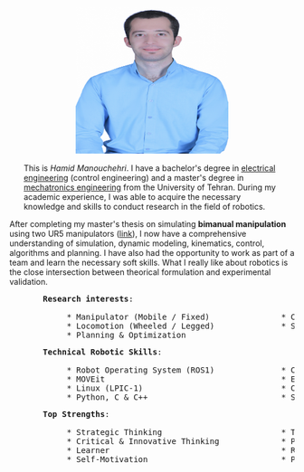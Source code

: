 <!-- For initial loading of page it must be `README.md` file, image and paragraphs are written in html for better control and configuration in web page, please do not convert them into markdown syntax. -->

<p style="text-align:center;">
  <img width="270" height="259" src="/img/bio_image/4.jpg" alt="my photo">
</p>

<p style="margin: 1% 5% 1% 5%">
This is <i>Hamid Manouchehri</i>. I have a bachelor's degree in <u>electrical engineering</u> (control engineering) and a master's degree in <u>mechatronics engineering</u> from the University of Tehran. During my academic experience, I was able to acquire the necessary knowledge and skills to conduct research in the field of robotics. <br>

After completing my master's thesis on simulating <b>bimanual manipulation</b> using two UR5 manipulators (<a href="https://hamid-manouchehri.github.io/Development-and-Simulation-of-Bimanual-Object-Manipulation/">link</a>), I now have a comprehensive understanding of simulation, dynamic modeling, kinematics, control, algorithms and planning. I have also had the opportunity to work as part of a team and learn the necessary soft skills. What I really like about robotics is the close intersection between theorical formulation and experimental validation.

<pre>
       <b>Research interests</b>:

            * Manipulator (Mobile / Fixed)               * Control Algorithms
            * Locomotion (Wheeled / Legged)              * Simulation & Dynamic Modeling
            * Planning & Optimization
</pre>

<pre>
       <b>Technical Robotic Skills</b>:
        
            * Robot Operating System (ROS1)              * CAD (SolidWorks)
            * MOVEit                                     * Embedded System Design (PIC MCU)
            * Linux (LPIC-1)                             * Control Engineering
            * Python, C & C++                            * Software and Hardware Troubleshooting
</pre>

<pre>
       <b>Top Strengths</b>:
        
            * Strategic Thinking                         * Team Player 
            * Critical & Innovative Thinking             * Project Management
            * Learner                                    * Responsibility and Commitment
            * Self-Motivation                            * Persistence
</pre>
